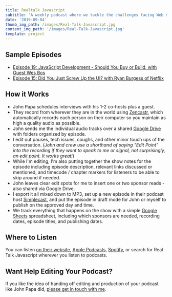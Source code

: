 ```yaml
---
title: Realtalk Javascript
subtitle: 'A weekly podcast where we tackle the challenges facing Web developers today and invite expert guests on the show to share their experience solving concrete problems while building real Web applications.'
date: '2019-09-04'
thumb_img_path: /images/Real-Talk-Javascript.jpg
content_img_path: '/images/Real-Talk-Javascript.jpg'
template: project
---
```




## Sample Episodes

<ul><li><a href="https://realtalkjavascript.simplecast.fm/c5c08afe">Episode 19: JavaScript Development - Should You Buy or Build, with Guest Wes Bos</a></li><li><a href="https://realtalkjavascript.simplecast.fm/ab884884">Episode 15: Did You Just Screw Up the UI? with Ryan Burgess of Netflix</a></li></ul>

## How it Works

<ul><li>John Papa schedules interviews with his 1-2 co-hosts plus a guest.</li><li>They record from wherever they are in the world using <a href="https://zencastr.com">Zencastr</a>, which automatically records each person on their computer so you maintain as high a quality audio as possible. </li><li>John sends me the individual audio tracks over a shared <a href="https://www.google.com/drive/">Google Drive</a> with folders organized by episode.</li><li>I edit out pauses, tech issues, coughs, and other minor touch ups of the conversation. (<em>John and crew use a shorthand of saying "Edit Point" into the recording if they want to speak to me or signal, not surprisingly, an edit point. It works great!</em>)</li><li>While I'm editing, I'm also putting together the show notes for the episode including episode description, relevant links discussed or mentioned, and timecode / chapter markers for listeners to be able to skip around if needed.</li><li>John leaves clear edit spots for me to insert one or two sponsor reads - also shared via Google Drive.</li><li>I export it all mixed down to MP3, set up a new episode in their podcast host <a href="https://simplecast.com">Simplecast</a>, and put the episode in draft mode for John or myself to publish on the approved day and time.</li><li>We track everything that happens on the show with a simple <a href="https://www.google.com/sheets/">Google Sheets</a> spreadsheet, including which sponsors are needed, recording dates, episode titles, and publishing dates.</li></ul>

## Where to Listen

<p>You can listen <a href="https://realtalkjavascript.simplecast.fm">on their website</a>, <a href="https://itunes.apple.com/us/podcast/real-talk-javascript/id1437407176?mt=2">Apple Podcasts</a>, <a href="https://open.spotify.com/show/2fpykNR5dya5c4V8WTPldw?si=4b3PwZN9Q8Sg2CswmzMomg">Spotify</a>, or search for Real Talk Javascript wherever you listen to podcasts.</p>

## Want Help Editing Your Podcast?

If you like the idea of handing off editing and production of your podcast like John Papa did, [please get in touch with me](/contact).
